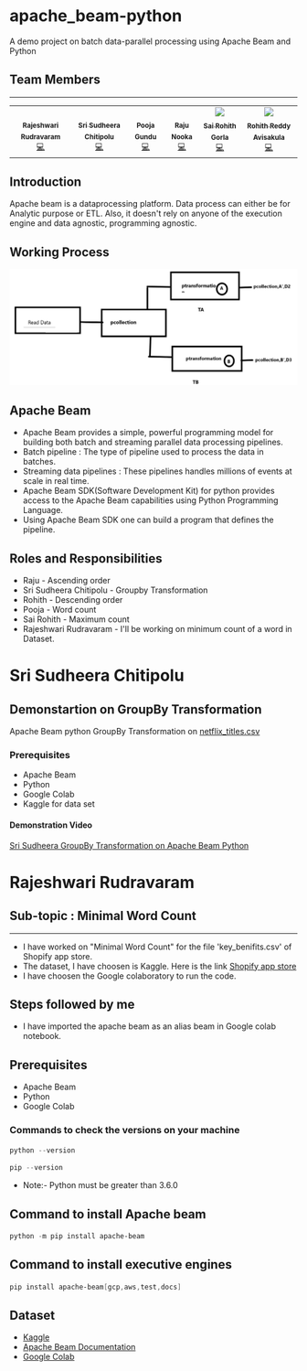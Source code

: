 # apache_beam-python
A demo project on batch data-parallel processing using Apache Beam and Python

## Team Members
-----------------------------------------------------
<table>
  <tr>
    <td align="center"><a href="https://github.com/Rajeshwari-Rudra"><img src="https://avatars.githubusercontent.com/u/60014358?s=400&u=19b829f44dbee95ca692106697ff733c5f71ccee&v=4" width="100px;" alt=""/><br /><sub><b>Rajeshwari Rudravaram</b></sub></a><br /><a href="https://github.com/Rajeshwari-Rudra" title="Code">💻</a></td>
     <td align="center"><a href="https://github.com/sudheera96"><img src="https://avatars.githubusercontent.com/u/22390581?s=460&u=e2a3ccb663ae34048a4c2233bb9a530d2de29a9c&v=4" width="100px;" alt=""/><br /><sub><b>Sri Sudheera Chitipolu</b></sub></a><br /><a href="https://github.com/sudheera96" title="Code">💻</a></td>
    <td align="center"><a href="https://github.com/GUNDUPOOJA"><img src="https://avatars.githubusercontent.com/u/60015515?s=400&u=a691ffb3d3f0d5b6668835340aa29ca8599d7667&v=4" width="100px;" alt=""/><br /><sub><b>Pooja Gundu</b></sub></a><br /><a href="https://github.com/GUNDUPOOJA" title="Code">💻</a></td>
    <td align="center"><a href="https://github.com/nrajubn"><img src="https://avatars.githubusercontent.com/u/60019513?s=400&u=6601ccba9a28d0a3095067e657e7305603bd6dda&v=4" width="100px;" alt=""/><br /><sub><b>Raju Nooka</b></sub></a><br /><a href="https://github.com/nrajubn" title="Code">💻</a></td>
    <td align="center"><a href="https://github.com/SaiGorla"><img src="https://avatars.githubusercontent.com/u/41150392?s=460&u=a16092ba3d43983167f66442ef1f07425bfecfc3&v=4" width="100px; alt=""/><br /><sub><b>Sai Rohith Gorla</b></sub></a><br /><a href="https://github.com/SaiGorla" title="Code">💻</a></td>
    <td align="center"><a href="https://github.com/Avisakula123"><img src="https://avatars.githubusercontent.com/u/60164504?s=460&u=9401e8b6d44679177550d9b4b5c574cb9100c975&v=4" width="100px; alt=""/><br /><sub><b>Rohith Reddy Avisakula</b></sub></a><br /><a href="https://github.com/Avisakula123" title="Code">💻</a></td>
        
    
  </tr>
</table>

## Introduction

Apache beam is a dataprocessing platform. Data process can either be for Analytic purpose or ETL. Also, it doesn't rely on anyone of the execution engine and data agnostic, programming agnostic.

## Working Process

![](https://raw.githubusercontent.com/Rajeshwari-Rudra/apache_beam-python/main/pipeline.png)

## Apache Beam 
- Apache Beam provides a simple, powerful programming model for building both batch and streaming parallel data processing pipelines.
- Batch pipeline : The type of pipeline used to process the data in batches.
- Streaming data pipelines : These pipelines handles millions of events at scale in real time.
- Apache Beam SDK(Software Development Kit) for python provides access to the Apache Beam capabilities using Python Programming Language.
- Using Apache Beam SDK one can build a program that defines the pipeline.

## Roles and Responsibilities 
- Raju - Ascending order
- Sri Sudheera Chitipolu - Groupby Transformation
- Rohith - Descending order
- Pooja - Word count
- Sai Rohith - Maximum count
- Rajeshwari Rudravaram - I'll be working on minimum count of a word in Dataset.

# Sri Sudheera Chitipolu
## Demonstartion on GroupBy Transformation
Apache Beam python GroupBy Transformation on [netflix_titles.csv](https://github.com/Rajeshwari-Rudra/apache_beam-python/blob/main/netflix_titles.csv)
### Prerequisites
- Apache Beam
- Python 
- Google Colab
- Kaggle for data set

#### Demonstration Video
[Sri Sudheera GroupBy Transformation on Apache Beam Python](https://use.vg/tUaEWU)

# Rajeshwari Rudravaram

## Sub-topic : Minimal Word Count
-------------------------------------------------------
* I have worked on "Minimal Word Count" for the file 'key_benifits.csv' of Shopify app store.
* The dataset, I have choosen is Kaggle. Here is the link [Shopify app store](https://www.kaggle.com/usernam3/shopify-app-store)
* I have choosen the Google colaboratory to run the code.

## Steps followed by me
- I have imported the apache beam as an alias beam in Google colab notebook.


## Prerequisites
- Apache Beam
- Python
- Google Colab 

### Commands to check the versions on your machine
```powershell
python --version
```
```powershell
pip --version
```
- Note:- Python must be greater than 3.6.0

## Command to install Apache beam 
```powershell
python -m pip install apache-beam
```
## Command to install executive engines 
```powershell
pip install apache-beam[gcp,aws,test,docs]
``` 

## Dataset
* [Kaggle](https://www.kaggle.com/)
* [Apache Beam Documentation](https://beam.apache.org/get-started/quickstart-py/)
* [Google Colab](https://colab.research.google.com/github/tensorflow/examples/blob/master/courses/udacity_intro_to_tensorflow_for_deep_learning/l01c01_introduction_to_colab_and_python.ipynb)
